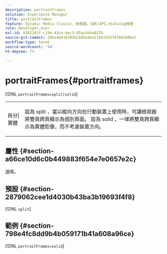 ```yaml
---
description: portraitFrames
solution: Experience Manager
title: portraitFrames
feature: Dynamic Media Classic，檢視器，SDK/API,eCatalog搜尋
role: Developer,User
exl-id: 83822d1f-c19e-43ce-bec3-05ac4d4a027b
source-git-commit: 206e4643e3926cb85b4be2189743578f88180be7
workflow-type: tm+mt
source-wordcount: '54'
ht-degree: 7%

---
```


# portraitFrames{#portraitframes}

[!DNL `portraitFrames=split|solid`]

<table id="table_1D425B7685D448459CD3FE8D683C813C"> 
 <tbody> 
  <tr> 
   <td colname="col1"> <p> <span class="codeph"> 拆分|實體</span> </p> </td> 
   <td colname="col2"> <p>設為<span class="codeph"> split</span> ，當以縱向方向在行動裝置上使用時，可讓檢視器將雙頁跨頁顯示為個別頁面。 設為<span class="codeph"> solid</span> ，一律將雙頁跨頁顯示為實體影像，而不考慮裝置方向。 </p> </td> 
  </tr> 
 </tbody> 
</table>

## 屬性 {#section-a66ce10d6c0b449883f654e7e0657e2c}

選填。

## 預設 {#section-2879062cee1d4030b43ba3b19693f4f8}

[!DNL `split`]

## 範例 {#section-798e4fc8dd9b4b059171b41a608a96ce}

[!DNL `portraitFrames=solid`]
